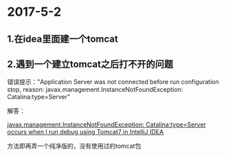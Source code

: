 # 2017-5-2

## 1.在idea里面建一个tomcat

## 2.遇到一个建立tomcat之后打不开的问题

错误提示："Application Server was not connected before run configuration stop, reason: javax.management.InstanceNotFoundException: Catalina:type=Server"

解答：

[javax.management.InstanceNotFoundException: Catalina:type=Server occurs when I run debug using Tomcat7 in IntelliJ IDEA](http://stackoverflow.com/questions/42201966/javax-management-instancenotfoundexception-catalinatype-server-occurs-when-i-r)

方法即再弄一个纯净版的，没有使用过的tomcat包